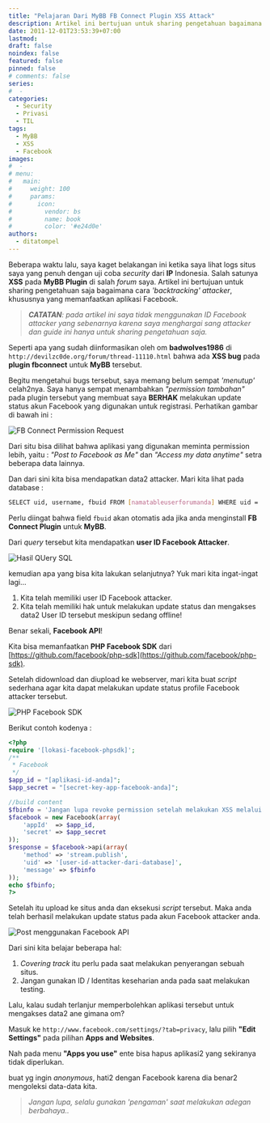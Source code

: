 ```yaml
---
title: "Pelajaran Dari MyBB FB Connect Plugin XSS Attack"
description: Artikel ini bertujuan untuk sharing pengetahuan bagaimana cara backtracking attacker, khususnya yang memanfaatkan aplikasi Facebook.
date: 2011-12-01T23:53:39+07:00
lastmod:
draft: false
noindex: false
featured: false
pinned: false
# comments: false
series:
#  - 
categories:
  - Security
  - Privasi
  - TIL
tags:
  - MyBB
  - XSS
  - Facebook
images:
#  - 
# menu:
#   main:
#     weight: 100
#     params:
#       icon:
#         vendor: bs
#         name: book
#         color: '#e24d0e'
authors:
  - ditatompel
---
```


Beberapa waktu lalu, saya kaget belakangan ini ketika saya lihat logs situs saya yang penuh dengan uji coba *security* dari **IP** Indonesia. Salah satunya **XSS** pada **MyBB Plugin** di salah *forum* saya. Artikel ini bertujuan untuk sharing pengetahuan saja bagaimana cara *'backtracking'* *attacker*, khususnya yang memanfaatkan aplikasi Facebook.

<!--more-->

> _**CATATAN**: pada artikel ini saya tidak menggunakan ID Facebook attacker yang sebenarnya karena saya menghargai sang attacker dan guide ini hanya untuk sharing pengetahuan saja._

Seperti apa yang sudah diinformasikan oleh om **badwolves1986** di `http://devilzc0de.org/forum/thread-11110.html` bahwa ada **XSS bug** pada **plugin fbconnect** untuk **MyBB** tersebut.

Begitu mengetahui bugs tersebut, saya memang belum sempat *'menutup'* celah2nya. Saya hanya sempat menambahkan *"permission tambahan"* pada plugin tersebut yang membuat saya **BERHAK** melakukan update status akun Facebook yang digunakan untuk registrasi. Perhatikan gambar di bawah ini :

![FB Connect Permission Request](fbconnect-xss1.jpg#center)

Dari situ bisa dilihat bahwa aplikasi yang digunakan meminta permission lebih, yaitu : *"Post to Facebook as Me"* dan *"Access my data anytime"* setra beberapa data lainnya.

Dan dari sini kita bisa mendapatkan data2 attacker. Mari kita lihat pada database :

```bash
SELECT uid, username, fbuid FROM [namatableuserforumanda] WHERE uid = '[uidattacker]'
```

Perlu diingat bahwa field `fbuid` akan otomatis ada jika anda menginstall **FB Connect Plugin** untuk **MyBB**.

Dari *query* tersebut kita mendapatkan **user ID Facebook Attacker**.

![Hasil QUery SQL](fbconnect-xss2.jpg#center)

kemudian apa yang bisa kita lakukan selanjutnya? Yuk mari kita ingat-ingat lagi...

1. Kita telah memiliki user ID Facebook attacker.
2. Kita telah memiliki hak untuk melakukan update status dan mengakses data2 User ID tersebut meskipun sedang offline!

Benar sekali, **Facebook API**!

Kita bisa memanfaatkan **PHP Facebook SDK** dari [https://github.com/facebook/php-sdk](https://github.com/facebook/php-sdk).

Setelah didownload dan diupload ke webserver, mari kita buat *script* sederhana agar kita dapat melakukan update status profile Facebook attacker tersebut.

![PHP Facebook SDK](fbconnect-xss3.jpg#center)

Berikut contoh kodenya :

```php
<?php
require '[lokasi-facebook-phpsdk]';
/**
 * Facebook
 */
$app_id = "[aplikasi-id-anda]";
$app_secret = "[secret-key-app-facebook-anda]";

//build content
$fbinfo = 'Jangan lupa revoke permission setelah melakukan XSS melalui FB Connect. Atau hasilnya status anda bisa di remote seperti ini. :D Regards, M1nD_Pow3r';
$facebook = new Facebook(array(
    'appId'  => $app_id,
    'secret' => $app_secret
));
$response = $facebook->api(array(
    'method' => 'stream.publish',
    'uid' => '[user-id-attacker-dari-database]',
    'message' => $fbinfo
));
echo $fbinfo;
?>
```

Setelah itu upload ke situs anda dan eksekusi *script* tersebut. Maka anda telah berhasil melakukan update status pada akun Facebook attacker anda.

![Post menggunakan Facebook API](fbconnect-xss4.jpg#center)

Dari sini kita belajar beberapa hal:
1. *Covering track* itu perlu pada saat melakukan penyerangan sebuah situs.
2. Jangan gunakan ID / Identitas keseharian anda pada saat melakukan testing.

Lalu, kalau sudah terlanjur memperbolehkan aplikasi tersebut untuk mengakses data2 ane gimana om?

Masuk ke `http://www.facebook.com/settings/?tab=privacy`, lalu pilih **"Edit Settings"** pada pilihan **Apps and Websites**.

Nah pada menu **"Apps you use"** ente bisa hapus aplikasi2 yang sekiranya tidak diperlukan.

buat yg ingin *anonymous*, hati2 dengan Facebook karena dia benar2 mengoleksi data-data kita.

> _Jangan lupa, selalu gunakan 'pengaman' saat melakukan adegan berbahaya.._
